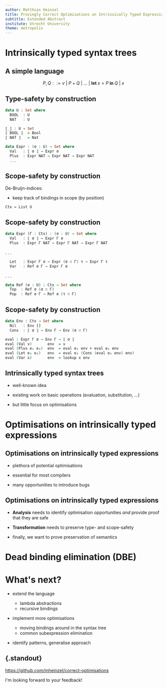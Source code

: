 ```yaml
---
author: Matthias Heinzel
title: Provingly Correct Optimisations on Intrinsically Typed Expressions
subtitle: Extended Abstract
institute: Utrecht University
theme: metropolis
---
```



# Intrinsically typed syntax trees

## A simple language

$$
  P, Q ::= v
  \ \big|\  P + Q
  \ \big|\  \ldots
  \ \big|\  \textbf{let } x = P \textbf{ in } Q
  \ \big|\  x
$$

## Type-safety by construction

```agda
data U : Set where
  BOOL  : U
  NAT   : U

⟦_⟧ : U → Set
⟦ BOOL ⟧  = Bool
⟦ NAT ⟧   = Nat

data Expr : (σ : U) → Set where
  Val   : ⟦ σ ⟧ → Expr σ
  Plus  : Expr NAT → Expr NAT → Expr NAT
  ...
```

## Scope-safety by construction

De-Bruijn-indices:

* keep track of bindings in scope (by position)

```agda
Ctx = List U
```

## Scope-safety by construction

```agda
data Expr (Γ : Ctx) : (σ : U) → Set where
  Val   : ⟦ σ ⟧ → Expr Γ σ
  Plus  : Expr Γ NAT → Expr Γ NAT → Expr Γ NAT
```
. . .

```agda
  Let   : Expr Γ σ → Expr (σ ∷ Γ) τ → Expr Γ τ
  Var   : Ref σ Γ → Expr Γ σ
```

. . .

```agda
data Ref (σ : U) : Ctx → Set where
  Top  : Ref σ (σ ∷ Γ)
  Pop  : Ref σ Γ → Ref σ (τ ∷ Γ)
```

## Scope-safety by construction

```agda
data Env : Ctx → Set where
  Nil   : Env []
  Cons  : ⟦ σ ⟧ → Env Γ → Env (σ ∷ Γ)
```

```agda
eval : Expr Γ σ → Env Γ → ⟦ σ ⟧
eval (Val v)       env  = v
eval (Plus e₁ e₂)  env  = eval e₁ env + eval e₂ env
eval (Let e₁ e₂)   env  = eval e₂ (Cons (eval e₁ env) env)
eval (Var x)       env  = lookup x env
```

## Intrinsically typed syntax trees

* well-known idea

* existing work on basic operations (evaluation, substitution, ...)

* but little focus on optimisations


# Optimisations on intrinsically typed expressions

## Optimisations on intrinsically typed expressions

* plethora of potential optimisations

* essential for most compilers

* many opportunities to introduce bugs

## Optimisations on intrinsically typed expressions

* **Analysis** needs to identify optimisation opportunities *and* provide proof that they are safe

* **Transformation** needs to preserve type- and scope-safety

* finally, we want to prove preservation of semantics


# Dead binding elimination (DBE)


# What's next?

* extend the language

  * lambda abstractions
  * recursive bindings

* implement more optimisations

  * moving bindings around in the syntax tree
  * common subexpression elimination

* identify patterns, generalise approach


## {.standout}

<https://github.com/mheinzel/correct-optimisations>

I'm looking forward to your feedback!
